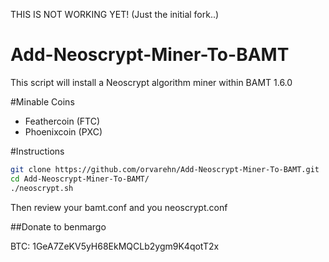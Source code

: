 THIS IS NOT WORKING YET! (Just the initial fork..)

Add-Neoscrypt-Miner-To-BAMT
========================

This script will install a Neoscrypt algorithm miner within BAMT 1.6.0

#Minable Coins

- Feathercoin (FTC)
- Phoenixcoin (PXC)


#Instructions

```bash
git clone https://github.com/orvarehn/Add-Neoscrypt-Miner-To-BAMT.git
cd Add-Neoscrypt-Miner-To-BAMT/
./neoscrypt.sh
```

Then review your bamt.conf and you neoscrypt.conf

##Donate to benmargo

BTC: 1GeA7ZeKV5yH68EkMQCLb2ygm9K4qotT2x

